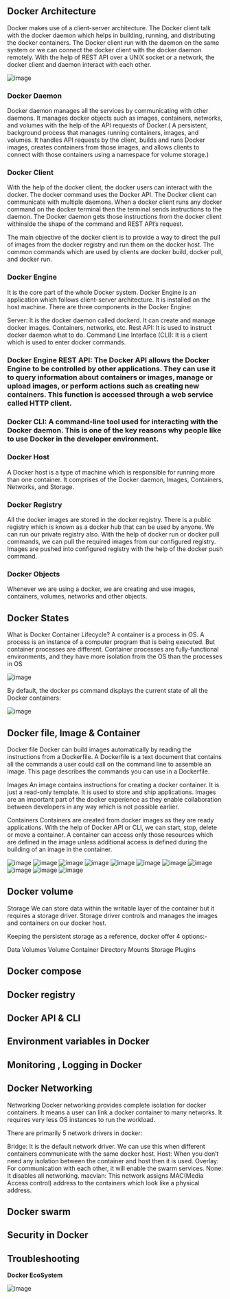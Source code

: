 ## Docker Architecture

Docker makes use of a client-server architecture. The Docker client talk with the docker daemon which helps in building, running, and distributing the docker containers. The Docker client run with the daemon on the same system or we can connect the docker client with the docker daemon remotely. With the help of REST API over a  UNIX socket or a network, the docker client and daemon interact with each other. 


![image](https://user-images.githubusercontent.com/29191813/229864265-bcfa7b8d-b787-4c30-9f9e-e2d2fe37f706.png)

### Docker Daemon
Docker daemon manages all the services by communicating with other daemons. It manages docker objects such as images, containers, networks, and volumes with the help of the API requests of Docker.( A persistent, background process that manages running containers, images, and volumes. It handles API requests by the client, builds and runs Docker images, creates containers from those images, and allows clients to connect with those containers using a namespace for volume storage.)

### Docker Client
With the help of the docker client, the docker users can interact with the docker. The docker command uses the Docker API. The Docker client can communicate with multiple daemons. When a docker client runs any docker command on the docker terminal then the terminal sends instructions to the daemon. The Docker daemon gets those instructions from the docker client withinside the shape of the command and REST API’s request.

The main objective of the docker client is to provide a way to direct the pull of images from the docker registry and run them on the docker host. The common commands which are used by clients are docker build, docker pull, and docker run.

### Docker Engine
It is the core part of the whole Docker system. Docker Engine is an application which follows client-server architecture. It is installed on the host machine. There are three components in the Docker Engine:

Server: It is the docker daemon called dockerd. It can create and manage docker images. Containers, networks, etc.
Rest API: It is used to instruct docker daemon what to do.
Command Line Interface (CLI): It is a client which is used to enter docker commands.

### Docker Engine REST API: The Docker API allows the Docker Engine to be controlled by other applications. They can use it to query information about containers or images, manage or upload images, or perform actions such as creating new containers. This function is accessed through a web service called HTTP client.

### Docker CLI: A command-line tool used for interacting with the Docker daemon. This is one of the key reasons why people like to use Docker in the developer environment.

### Docker Host
A Docker host is a type of machine which is responsible for running more than one container. It comprises of the Docker daemon, Images, Containers, Networks, and Storage.

### Docker Registry
All the docker images are stored in the docker registry. There is a public registry which is known as a docker hub that can be used by anyone. We can run our private registry also. With the help of docker run or docker pull commands, we can pull the required images from our configured registry. Images are pushed into configured registry with the help of the docker push command.

### Docker Objects
Whenever we are using a docker, we are creating and use images, containers, volumes, networks and other objects. 

## Docker States

What is Docker Container Lifecycle?
A container is a process in OS. A process is an instance of a computer program that is being executed. But container processes are different. Container processes are fully-functional environments, and they have more isolation from the OS than the processes in OS

![image](https://user-images.githubusercontent.com/29191813/229866655-b55a90e7-a408-433f-b1dc-4c60c6d759dc.png)

By default, the docker ps command displays the current state of all the Docker containers:

![image](https://user-images.githubusercontent.com/29191813/229867374-515b02aa-4c81-4be4-8758-486eb28bac25.png)


## Docker file, Image & Container

Docker file
Docker can build images automatically by reading the instructions from a Dockerfile. A Dockerfile is a text document that contains all the commands a user could call on the command line to assemble an image. This page describes the commands you can use in a Dockerfile.

Images
An image contains instructions for creating a docker container. It is just a read-only template. It is used to store and ship applications. Images are an important part of the docker experience as they enable collaboration between developers in any way which is not possible earlier.

Containers
Containers are created from docker images as they are ready applications. With the help of Docker API or CLI, we can start, stop, delete or move a container. A container can access only those resources which are defined in the image unless additional access is defined during the building of an image in the container.


![image](https://user-images.githubusercontent.com/29191813/229868215-0d480711-4278-4ca3-8d05-69127deda0ff.png)
![image](https://user-images.githubusercontent.com/29191813/229868303-040d29cf-133e-4654-bb6a-9a0d9e878837.png)
![image](https://user-images.githubusercontent.com/29191813/229868378-03cd498b-f786-4817-8cc1-2be9f98a79a8.png)
![image](https://user-images.githubusercontent.com/29191813/229868436-b2aabab0-1df1-4af1-95bd-0c062aa97d5e.png)
![image](https://user-images.githubusercontent.com/29191813/229868527-81dc7986-459d-4a8b-90e5-374d3b713110.png)
![image](https://user-images.githubusercontent.com/29191813/229868604-b92d36b6-39f3-4e0a-b618-8c0f414ff5a5.png)
![image](https://user-images.githubusercontent.com/29191813/229868697-f2d574f9-e2b4-40ef-8195-93d967475f88.png)
![image](https://user-images.githubusercontent.com/29191813/229868850-519b4476-36ec-4a01-862f-b39521cac712.png)
![image](https://user-images.githubusercontent.com/29191813/229868924-50a7123f-2358-4001-b139-563c74540e59.png)
![image](https://user-images.githubusercontent.com/29191813/229869017-93c2bb7e-1cde-4c7e-a5c7-80be26c5f6d2.png)
![image](https://user-images.githubusercontent.com/29191813/229869071-931bf1b3-7ca8-49a0-9293-18471bca119e.png)


## Docker volume

Storage
We can store data within the writable layer of the container but it requires a storage driver. Storage driver controls and manages the images and containers on our docker host. 

Keeping the persistent storage as a reference, docker offer 4 options:-

Data Volumes
Volume Container
Directory Mounts
Storage Plugins


##  Docker compose
##  Docker registry
##  Docker API & CLI
## Environment variables in Docker
## Monitoring , Logging in Docker
## Docker Networking

Networking 
Docker networking provides complete isolation for docker containers. It means a user can link a docker container to many networks. It requires very less OS instances to run the workload.

There are primarily 5 network drivers in docker:

Bridge: It is the default network driver. We can use this when different containers communicate with the same docker host.
Host: When you don’t need any isolation between the container and host then it is used.
Overlay: For communication with each other, it will enable the swarm services.
None: It disables all networking.
macvlan: This network assigns MAC(Media Access control) address to the containers which look like a physical address.

## Docker swarm
## Security in Docker
## Troubleshooting


**Docker EcoSystem**

![image](https://user-images.githubusercontent.com/29191813/225827998-c45deb18-992e-42db-847a-29418893c71b.png)
